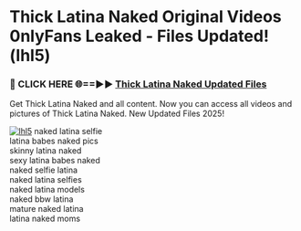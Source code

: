 # Thick Latina Naked Original Videos 0nlyFans Leaked - Files Updated! (lhl5)

<h3>🔴 CLICK HERE 🌐==►► <a href="https://tinyurl.com/up5wt9bj" rel="nofollow">Thick Latina Naked Updated Files</a></h3>

Get Thick Latina Naked and all content. Now you can access all videos and pictures of Thick Latina Naked. New Updated Files 2025!

[![lhl5](https://i.imgur.com/ABiUzMV.gif)](https://tinyurl.com/up5wt9bj)
naked latina selfie<br>
latina babes naked pics<br>
skinny latina naked<br>
sexy latina babes naked<br>
naked selfie latina<br>
naked latina selfies<br>
naked latina models<br>
naked bbw latina<br>
mature naked latina<br>
latina naked moms